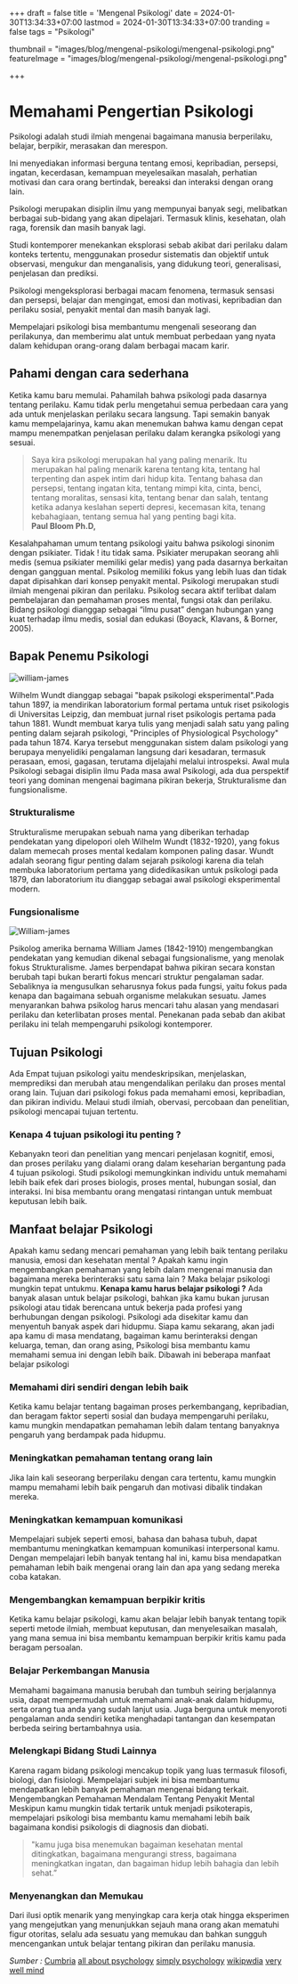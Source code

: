 +++
draft = false
title = 'Mengenal Psikologi'
date = 2024-01-30T13:34:33+07:00
lastmod = 2024-01-30T13:34:33+07:00
tranding = false
tags = "Psikologi"

thumbnail = "images/blog/mengenal-psikologi/mengenal-psikologi.png"
featureImage = "images/blog/mengenal-psikologi/mengenal-psikologi.png"

+++

# Memahami Pengertian Psikologi

Psikologi adalah studi ilmiah mengenai bagaimana manusia berperilaku, belajar, berpikir, merasakan dan merespon.

Ini menyediakan informasi berguna tentang emosi, kepribadian, persepsi, ingatan, kecerdasan, kemampuan meyelesaikan masalah, perhatian motivasi dan cara orang bertindak, bereaksi dan interaksi dengan orang lain.

Psikologi merupakan disiplin ilmu yang mempunyai banyak segi, melibatkan berbagai sub-bidang yang akan dipelajari. Termasuk klinis, kesehatan, olah raga, forensik dan masih banyak lagi.

Studi kontemporer menekankan eksplorasi sebab akibat dari perilaku dalam konteks tertentu, menggunakan prosedur sistematis dan objektif untuk observasi, mengukur dan menganalisis, yang didukung teori, generalisasi, penjelasan dan prediksi.

Psikologi mengeksplorasi berbagai macam fenomena, termasuk sensasi dan persepsi, belajar dan mengingat, emosi dan motivasi, kepribadian dan perilaku sosial, penyakit mental dan masih banyak lagi.

Mempelajari psikologi bisa membantumu mengenali seseorang dan perilakunya, dan memberimu alat untuk membuat perbedaan yang nyata dalam kehidupan orang-orang dalam berbagai macam karir.

## Pahami dengan cara sederhana

Ketika kamu baru memulai. Pahamilah bahwa psikologi pada dasarnya tentang perilaku. Kamu tidak perlu mengetahui semua perbedaan cara yang ada untuk menjelaskan perilaku secara langsung.
Tapi semakin banyak kamu mempelajarinya, kamu akan menemukan bahwa kamu dengan cepat mampu  menempatkan penjelasan perilaku dalam kerangka psikologi yang sesuai.

> Saya kira psikologi merupakan hal yang paling menarik. Itu merupakan hal paling menarik karena tentang kita, tentang hal terpenting dan aspek intim dari hidup kita. Tentang bahasa dan persepsi, tentang ingatan kita, tentang mimpi kita, cinta, benci, tentang moralitas, sensasi kita, tentang benar dan salah, tentang ketika adanya keslahan seperti depresi, kecemasan kita, tenang kebahagiaan, tentang semua hal yang penting bagi kita. <br>**Paul Bloom Ph.D,**

Kesalahpahaman umum tentang psikologi yaitu bahwa psikologi sinonim dengan psikiater. Tidak ! itu tidak sama.
Psikiater merupakan seorang ahli medis (semua psikiater memiliki gelar medis) yang pada dasarnya berkaitan dengan gangguan mental.
Psikolog memiliki fokus yang lebih luas dan tidak dapat dipisahkan dari konsep penyakit mental.
Psikologi merupakan studi ilmiah mengenai pikiran dan perilaku. Psikolog secara aktif terlibat dalam pembelajaran dan pemahaman proses mental, fungsi otak dan perilaku.
Bidang psikologi dianggap sebagai “ilmu pusat” dengan hubungan yang kuat terhadap ilmu medis, sosial dan edukasi (Boyack, Klavans, & Borner, 2005).

## Bapak Penemu Psikologi

![william-james](/images/blog/mengenal-psikologi/wilhelm-wundt.jpeg "wilhelm-wundt")


Wilhelm Wundt dianggap sebagai "bapak psikologi eksperimental".Pada tahun 1897, ia mendirikan laboratorium formal pertama untuk riset psikologis di Universitas Leipzig, dan membuat jurnal riset psikologis pertama pada tahun 1881. 
Wundt membuat karya tulis yang menjadi salah satu yang paling penting dalam sejarah psikologi, "Principles of Physiological Psychology" pada tahun 1874.
Karya tersebut menggunakan sistem dalam psikologi yang berupaya menyelidiki pengalaman langsung dari kesadaran, termasuk perasaan, emosi, gagasan, terutama dijelajahi melalui introspeksi.
Awal mula Psikologi sebagai disiplin ilmu
Pada masa awal Psikologi, ada dua perspektif teori yang dominan mengenai bagimana pikiran bekerja, Strukturalisme dan fungsionalisme.

### Strukturalisme

Strukturalisme merupakan sebuah nama yang diberikan terhadap pendekatan yang dipelopori oleh Wilhelm Wundt (1832-1920), yang fokus dalam memecah proses mental kedalam komponen paling dasar.
Wundt adalah seorang figur penting dalam sejarah psikologi karena  dia telah membuka laboratorium pertama yang didedikasikan untuk psikologi pada 1879, dan laboratorium itu dianggap sebagai awal psikologi eksperimental modern.

### Fungsionalisme

![William-james](/images/blog/mengenal-psikologi/william-james.jpg "william-james")

Psikolog amerika bernama William James (1842-1910) mengembangkan pendekatan yang kemudian dikenal sebagai fungsionalisme, yang menolak fokus Strukturalisme.
James berpendapat bahwa pikiran secara konstan berubah tapi bukan berarti fokus mencari struktur pengalaman sadar.
Sebaliknya ia mengusulkan seharusnya fokus pada fungsi, yaitu fokus pada kenapa dan bagaimana sebuah organisme melakukan sesuatu.
James menyarankan bahwa psikolog harus mencari tahu alasan yang mendasari perilaku dan keterlibatan proses mental.
Penekanan pada sebab dan akibat perilaku ini telah mempengaruhi psikologi kontemporer.

## Tujuan Psikologi

Ada Empat tujuan psikologi yaitu mendeskripsikan, menjelaskan, memprediksi dan merubah atau mengendalikan perilaku dan proses mental orang lain.
Tujuan dari psikologi fokus pada memahami emosi, kepribadian, dan pikiran individu. Melaui studi ilmiah, obervasi, percobaan dan penelitian, psikologi mencapai tujuan tertentu.

### Kenapa 4 tujuan psikologi itu penting ?

Kebanyakn teori dan penelitian yang mencari penjelasan kognitif, emosi, dan proses perilaku yang dialami orang dalam keseharian bergantung pada 4 tujuan psikologi.
Studi psikologi memungkinkan individu untuk memahami lebih baik efek dari proses biologis, proses mental, hubungan sosial, dan interaksi. Ini bisa membantu orang mengatasi rintangan untuk membuat keputusan lebih baik.

## Manfaat belajar Psikologi

Apakah kamu sedang mencari pemahaman yang lebih baik tentang perilaku manusia, emosi dan kesehatan mental ?
Apakah kamu ingin mengembangkan pemahaman yang lebih dalam mengenai manusia dan bagaimana mereka berinteraksi satu sama lain ?
Maka belajar psikologi mungkin tepat untukmu.
**Kenapa kamu harus belajar psikologi ?**
Ada banyak alasan untuk belajar psikologi, bahkan jika kamu bukan jurusan psikologi atau tidak berencana untuk bekerja pada profesi yang berhubungan dengan psikologi.
Psikologi ada disekitar kamu dan menyentuh banyak aspek dari hidupmu. Siapa kamu sekarang, akan jadi apa kamu di masa mendatang, bagaiman kamu berinteraksi dengan keluarga, teman, dan orang asing, Psikologi bisa membantu kamu memahami semua ini dengan lebih baik.
Dibawah ini beberapa manfaat belajar psikologi

### Memahami diri sendiri dengan lebih baik

Ketika kamu belajar tentang bagaiman proses perkembangang, kepribadian, dan beragam faktor seperti sosial dan budaya mempengaruhi perilaku, kamu mungkin mendapatkan pemahaman lebih dalam tentang banyaknya pengaruh yang berdampak pada hidupmu.

### Meningkatkan pemahaman tentang orang lain

Jika lain kali seseorang berperilaku dengan cara tertentu, kamu mungkin mampu memahami lebih baik pengaruh dan motivasi dibalik tindakan mereka.

### Meningkatkan kemampuan komunikasi

Mempelajari subjek seperti emosi, bahasa dan bahasa tubuh, dapat membantumu meningkatkan kemampuan komunikasi interpersonal kamu. Dengan mempelajari lebih banyak tentang hal ini, kamu bisa mendapatkan pemahaman lebih baik mengenai orang lain dan apa yang sedang mereka coba katakan.

### Mengembangkan kemampuan berpikir kritis

Ketika kamu belajar psikologi, kamu akan belajar lebih banyak tentang topik seperti metode ilmiah, membuat keputusan, dan menyelesaikan masalah, yang mana semua ini bisa membantu kemampuan berpikir kritis kamu pada beragam persoalan.

### Belajar Perkembangan Manusia

Memahami bagaimana manusia berubah dan tumbuh seiring berjalannya usia, dapat mempermudah untuk memahami anak-anak dalam hidupmu, serta orang tua anda yang sudah lanjut usia. Juga berguna untuk menyoroti pengalaman anda sendiri ketika menghadapi tantangan dan kesempatan berbeda seiring bertambahnya usia.

### Melengkapi Bidang Studi Lainnya

Karena ragam bidang psikologi mencakup topik yang luas termasuk filosofi, biologi, dan fisiologi. Mempelajari subjek ini bisa membantumu mendapatkan lebih banyak pemahaman mengenai bidang terkait. 
Mengembangkan Pemahaman Mendalam Tentang Penyakit Mental
Meskipun kamu mungkin tidak tertarik untuk menjadi psikoterapis, mempelajari psikologi bisa membantu kamu memahami lebih baik bagaimana kondisi psikologis di diagnosis dan diobati.

> "kamu juga bisa menemukan bagaiman kesehatan mental ditingkatkan, bagaimana mengurangi stress, bagaimana meningkatkan ingatan, dan bagaiman hidup lebih bahagia dan lebih sehat.”

### Menyenangkan dan Memukau

Dari ilusi optik  menarik yang menyingkap cara kerja otak hingga eksperimen yang mengejutkan yang menunjukkan sejauh mana orang akan mematuhi figur otoritas, selalu ada sesuatu yang memukau dan bahkan sungguh mencengankan untuk belajar tentang pikiran dan perilaku manusia.

*Sumber :*
[Cumbria](https://www.cumbria.ac.uk/blog/articles/what-is-psychology.html)
[all about psychology](https://www.all-about-psychology.com/what-is-psychology.html)
[simply psychology](https://www.simplypsychology.org/whatispsychology.html)
[wikipwdia](https://id.wikipedia.org/wiki/Wilhelm_Wundt)
[very well mind](https://www.verywellmind.com/why-study-psychology-2795149)
